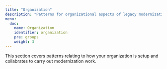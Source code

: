 ```yaml
---
title: "Organization"
description: "Patterns for organizational aspects of legacy modernization."
menu:
  doc:
    name: Organization
    identifier: organization
    pre: groups
    weight: 3
---
```


This section covers patterns relating to how your organization is setup and collabrates to carry out modernization work.
